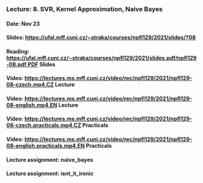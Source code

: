 ### Lecture: 8. SVR, Kernel Approximation, Naive Bayes
#### Date: Nov 23
#### Slides: https://ufal.mff.cuni.cz/~straka/courses/npfl129/2021/slides/?08
#### Reading: https://ufal.mff.cuni.cz/~straka/courses/npfl129/2021/slides.pdf/npfl129-08.pdf,PDF Slides
#### Video: https://lectures.ms.mff.cuni.cz/video/rec/npfl129/2021/npfl129-08-czech.mp4,CZ Lecture
#### Video: https://lectures.ms.mff.cuni.cz/video/rec/npfl129/2021/npfl129-08-english.mp4,EN Lecture
#### Video: https://lectures.ms.mff.cuni.cz/video/rec/npfl129/2021/npfl129-08-czech.practicals.mp4,CZ Practicals
#### Video: https://lectures.ms.mff.cuni.cz/video/rec/npfl129/2021/npfl129-08-english.practicals.mp4,EN Practicals
#### Lecture assignment: naive_bayes
#### Lecture assignment: isnt_it_ironic
